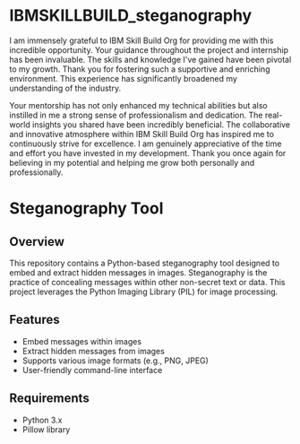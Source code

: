 # IBMSKILLBUILD_steganography
I am immensely grateful to IBM Skill Build Org for providing me with this incredible opportunity. Your guidance throughout the project and internship has been invaluable. The skills and knowledge I've gained have been pivotal to my growth. Thank you for fostering such a supportive and enriching environment. This experience has significantly broadened my understanding of the industry.

Your mentorship has not only enhanced my technical abilities but also instilled in me a strong sense of professionalism and dedication. The real-world insights you shared have been incredibly beneficial. The collaborative and innovative atmosphere within IBM Skill Build Org has inspired me to continuously strive for excellence. I am genuinely appreciative of the time and effort you have invested in my development. Thank you once again for believing in my potential and helping me grow both personally and professionally.



# Steganography Tool

## Overview
This repository contains a Python-based steganography tool designed to embed and extract hidden messages in images. Steganography is the practice of concealing messages within other non-secret text or data. This project leverages the Python Imaging Library (PIL) for image processing.

## Features
- Embed messages within images
- Extract hidden messages from images
- Supports various image formats (e.g., PNG, JPEG)
- User-friendly command-line interface

## Requirements
- Python 3.x
- Pillow library


